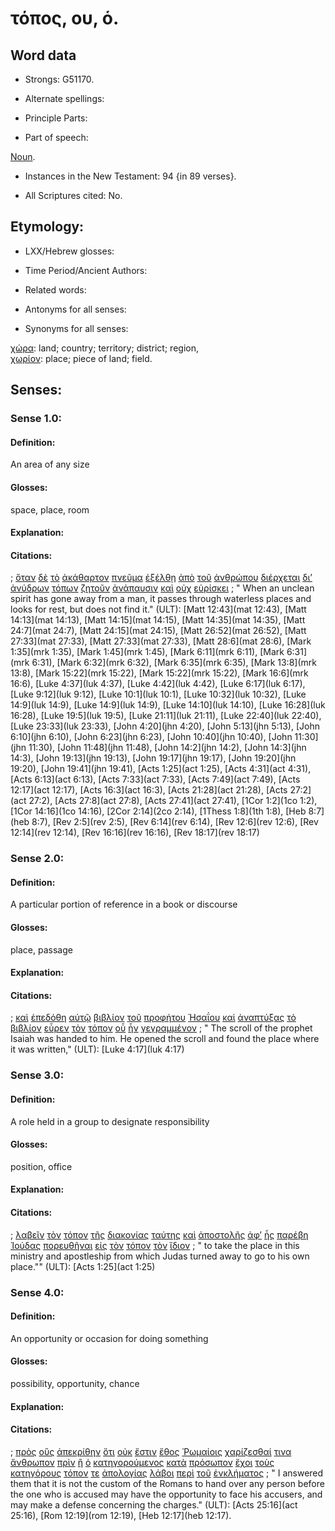 # τόπος, ου, ὁ.

<!-- Status: S2=NeedsReview -->
<!-- Lexica used for edits: BDAG, FFM, LN, A-S -->

## Word data

* Strongs: G51170.


* Alternate spellings:

* Principle Parts: 

* Part of speech: 

[Noun](http://ugg.readthedocs.io/en/latest/noun.html).

* Instances in the New Testament: 94 {in 89 verses}.

* All Scriptures cited: No.

## Etymology: 

* LXX/Hebrew glosses: 

* Time Period/Ancient Authors: 

* Related words: 

* Antonyms for all senses:

* Synonyms for all senses: 

[χώρα](../G55610/01.md): land; country; territory; district; region,     
[χωρίον](../G55640/01.md): place; piece of land; field. 

## Senses:


### Sense 1.0:

#### Definition: 

An area of any size

#### Glosses:

space, place, room

#### Explanation:

#### Citations:

; [ὅταν](../G37520/01.md) [δὲ](../G11610/01.md) [τὸ](../G35880/01.md) [ἀκάθαρτον](../G01690/01.md) [πνεῦμα](../G41510/01.md) [ἐξέλθῃ](../G18310/01.md) [ἀπὸ](../G05750/01.md) [τοῦ](../G35880/01.md) [ἀνθρώπου](../G04440/01.md) [διέρχεται](../G13300/01.md) [δι’](../G12230/01.md) [ἀνύδρων](../G05040/01.md) [τόπων](../G51170/01.md) [ζητοῦν](../G22120/01.md) [ἀνάπαυσιν](../G03720/01.md) [καὶ](../G25320/01.md) [οὐχ](../G37560/01.md) [εὑρίσκει](../G21470/01.md)
; " When an unclean spirit has gone away from a man, it passes through waterless places and looks for rest, but does not find it." (ULT): 
[Matt 12:43](mat 12:43), [Matt 14:13](mat 14:13), [Matt 14:15](mat 14:15), [Matt 14:35](mat 14:35), [Matt 24:7](mat 24:7), [Matt 24:15](mat 24:15), [Matt 26:52](mat 26:52), [Matt 27:33](mat 27:33), [Matt 27:33](mat 27:33), [Matt 28:6](mat 28:6), [Mark 1:35](mrk 1:35), [Mark 1:45](mrk 1:45), [Mark 6:11](mrk 6:11), [Mark 6:31](mrk 6:31), [Mark 6:32](mrk 6:32), [Mark 6:35](mrk 6:35), [Mark 13:8](mrk 13:8), [Mark 15:22](mrk 15:22), [Mark 15:22](mrk 15:22), [Mark 16:6](mrk 16:6), [Luke 4:37](luk 4:37), [Luke 4:42](luk 4:42), [Luke 6:17](luk 6:17), [Luke 9:12](luk 9:12), [Luke 10:1](luk 10:1), [Luke 10:32](luk 10:32), [Luke 14:9](luk 14:9), [Luke 14:9](luk 14:9), [Luke 14:10](luk 14:10), [Luke 16:28](luk 16:28), [Luke 19:5](luk 19:5), [Luke 21:11](luk 21:11), [Luke 22:40](luk 22:40), [Luke 23:33](luk 23:33), [John 4:20](jhn 4:20), [John 5:13](jhn 5:13), [John 6:10](jhn 6:10), [John 6:23](jhn 6:23), [John 10:40](jhn 10:40), [John 11:30](jhn 11:30), [John 11:48](jhn 11:48), [John 14:2](jhn 14:2), [John 14:3](jhn 14:3), [John 19:13](jhn 19:13), [John 19:17](jhn 19:17), [John 19:20](jhn 19:20), [John 19:41](jhn 19:41), [Acts 1:25](act 1:25), [Acts 4:31](act 4:31), [Acts 6:13](act 6:13), [Acts 7:33](act 7:33), [Acts 7:49](act 7:49), [Acts 12:17](act 12:17), [Acts 16:3](act 16:3), [Acts 21:28](act 21:28), [Acts 27:2](act 27:2), [Acts 27:8](act 27:8), [Acts 27:41](act 27:41), [1Cor 1:2](1co 1:2), [1Cor 14:16](1co 14:16), [2Cor 2:14](2co 2:14), [1Thess 1:8](1th 1:8), [Heb 8:7](heb 8:7), [Rev 2:5](rev 2:5), [Rev 6:14](rev 6:14), [Rev 12:6](rev 12:6), [Rev 12:14](rev 12:14), [Rev 16:16](rev 16:16), [Rev 18:17](rev 18:17)

### Sense 2.0:

#### Definition: 

A particular portion of reference in a book or discourse

#### Glosses:

place, passage

#### Explanation:

#### Citations:

; [καὶ](../G25320/01.md) [ἐπεδόθη](../G19290/01.md) [αὐτῷ](../G08460/01.md) [βιβλίον](../G09750/01.md) [τοῦ](../G35880/01.md) [προφήτου](../G43960/01.md) [Ἠσαΐου](../G22680/01.md) [καὶ](../G25320/01.md) [ἀναπτύξας](../G03800/01.md) [τὸ](../G35880/01.md) [βιβλίον](../G09750/01.md) [εὗρεν](../G21470/01.md) [τὸν](../G35880/01.md) [τόπον](../G51170/01.md) [οὗ](../G37570/01.md) [ἦν](../G99999/01.md) [γεγραμμένον](../G11250/01.md)
; " The scroll of the prophet Isaiah was handed to him. He opened the scroll and found the place where it was written," (ULT): 
[Luke 4:17](luk 4:17)

### Sense 3.0:

#### Definition: 

A role held in a group to designate responsibility

#### Glosses:

position, office

#### Explanation:

#### Citations:

; [λαβεῖν](../G29830/01.md) [τὸν](../G35880/01.md) [τόπον](../G51170/01.md) [τῆς](../G35880/01.md) [διακονίας](../G12480/01.md) [ταύτης](../G37780/01.md) [καὶ](../G25320/01.md) [ἀποστολῆς](../G06510/01.md) [ἀφ’](../G05750/01.md) [ἧς](../G37390/01.md) [παρέβη](../G38450/01.md) [Ἰούδας](../G24550/01.md) [πορευθῆναι](../G41980/01.md) [εἰς](../G15190/01.md) [τὸν](../G35880/01.md) [τόπον](../G51170/01.md) [τὸν](../G35880/01.md) [ἴδιον](../G23980/01.md)
; " to take the place in this ministry and apostleship from which Judas turned away to go to his own place."" (ULT): 
[Acts 1:25](act 1:25)

### Sense 4.0:

#### Definition: 

An opportunity or occasion for doing something

#### Glosses:

possibility, opportunity, chance

#### Explanation:

#### Citations:

; [πρὸς](../G43140/01.md) [οὓς](../G37390/01.md) [ἀπεκρίθην](../G06110/01.md) [ὅτι](../G37540/01.md) [οὐκ](../G37560/01.md) [ἔστιν](../G99999/01.md) [ἔθος](../G14850/01.md) [Ῥωμαίοις](../G45140/01.md) [χαρίζεσθαί](../G54830/01.md) [τινα](../G51000/01.md) [ἄνθρωπον](../G04440/01.md) [πρὶν](../G42500/01.md) [ἢ](../G22280/01.md) [ὁ](../G35880/01.md) [κατηγορούμενος](../G27230/01.md) [κατὰ](../G25960/01.md) [πρόσωπον](../G43830/01.md) [ἔχοι](../G21920/01.md) [τοὺς](../G35880/01.md) [κατηγόρους](../G27250/01.md) [τόπον](../G51170/01.md) [τε](../G50370/01.md) [ἀπολογίας](../G06270/01.md) [λάβοι](../G29830/01.md) [περὶ](../G40120/01.md) [τοῦ](../G35880/01.md) [ἐνκλήματος](../G14620/01.md)
; " I answered them that it is not the custom of the Romans to hand over any person before the one who is accused may have the opportunity to face his accusers, and may make a defense concerning the charges." (ULT): 
[Acts 25:16](act 25:16), [Rom 12:19](rom 12:19), [Heb 12:17](heb 12:17).
